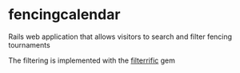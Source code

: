 # fencingcalendar
Rails web application that allows visitors to search and filter fencing tournaments

The filtering is implemented with the [filterrific](https://github.com/jhund/filterrific) gem

